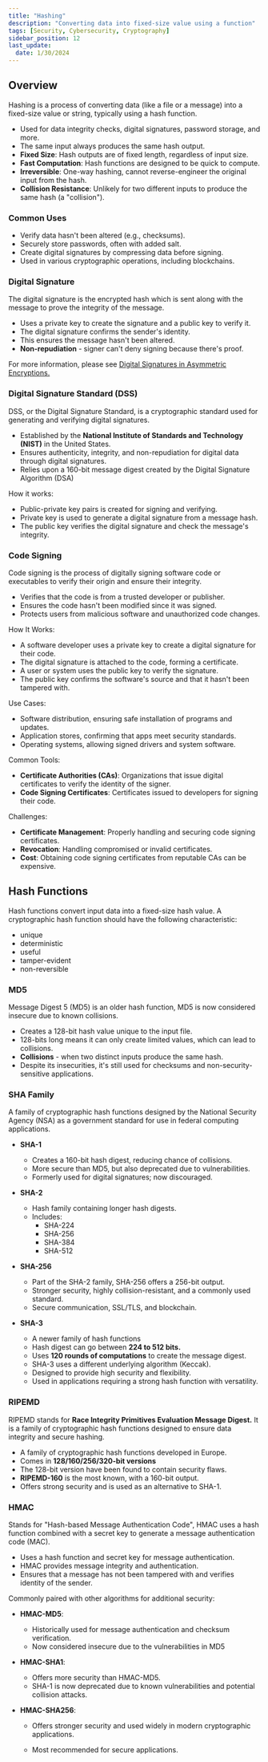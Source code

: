 ```yaml
---
title: "Hashing"
description: "Converting data into fixed-size value using a function"
tags: [Security, Cybersecurity, Cryptography]
sidebar_position: 12
last_update:
  date: 1/30/2024
---
```




## Overview

Hashing is a process of converting data (like a file or a message) into a fixed-size value or string, typically using a hash function.

- Used for data integrity checks, digital signatures, password storage, and more.
- The same input always produces the same hash output.
- **Fixed Size**: Hash outputs are of fixed length, regardless of input size.
- **Fast Computation**: Hash functions are designed to be quick to compute.
- **Irreversible**: One-way hashing, cannot   reverse-engineer the original input from the hash.
- **Collision Resistance**: Unlikely for two different inputs to produce the same hash (a "collision").
  
### Common Uses     

- Verify data hasn't been altered (e.g., checksums).
- Securely store passwords, often with added salt.
- Create digital signatures by compressing data before signing.
- Used in various cryptographic operations, including blockchains.


### Digital Signature

The digital signature is the encrypted hash which is sent along with the message to prove the integrity of the message.

- Uses a private key to create the signature and a public key to verify it.
- The digital signature confirms the sender's identity.
- This ensures the message hasn't been altered.
- **Non-repudiation** - signer can't deny signing because there's proof.

For more information, please see [Digital Signatures in Asymmetric Encryptions.](../004-Cryptography/010-Asymmetric-Encryption.md)



### Digital Signature Standard (DSS)

DSS, or the Digital Signature Standard, is a cryptographic standard used for generating and verifying digital signatures. 

- Established by the **National Institute of Standards and Technology (NIST)** in the United States.
- Ensures authenticity, integrity, and non-repudiation for digital data through digital signatures.
- Relies upon a 160-bit message digest created by the Digital Signature Algorithm (DSA)

How it works:

- Public-private key pairs is created for signing and verifying.
- Private key is used to generate a digital signature from a message hash.
- The public key verifies the digital signature and check the message's integrity.


### Code Signing

Code signing is the process of digitally signing software code or executables to verify their origin and ensure their integrity.

- Verifies that the code is from a trusted developer or publisher.
- Ensures the code hasn't been modified since it was signed.
- Protects users from malicious software and unauthorized code changes.

How It Works:

- A software developer uses a private key to create a digital signature for their code.
- The digital signature is attached to the code, forming a certificate.
- A user or system uses the public key to verify the signature.
- The public key confirms the software's source and that it hasn't been tampered with.

Use Cases:

- Software distribution, ensuring safe installation of programs and updates.
- Application stores, confirming that apps meet security standards.
- Operating systems, allowing signed drivers and system software.

Common Tools:

- **Certificate Authorities (CAs)**: Organizations that issue digital certificates to verify the identity of the signer.
- **Code Signing Certificates**: Certificates issued to developers for signing their code.

Challenges:

- **Certificate Management**: Properly handling and securing code signing certificates.
- **Revocation**: Handling compromised or invalid certificates.
- **Cost**: Obtaining code signing certificates from reputable CAs can be expensive.



## Hash Functions 

Hash functions convert input data into a fixed-size hash value. A cryptographic hash function should have the following characteristic: 

- unique 
- deterministic
- useful 
- tamper-evident 
- non-reversible


### MD5

Message Digest 5 (MD5) is an older hash function, MD5 is now considered insecure due to known collisions.

- Creates a 128-bit hash value unique to the input file.
- 128-bits long means it can only create limited values, which can lead to collisions.
- **Collisions** - when two distinct inputs produce the same hash.
- Despite its insecurities, it's still used for checksums and non-security-sensitive applications.


### SHA Family  

A family of cryptographic hash functions designed by the National Security Agency (NSA) as a government standard for use in federal computing applications.

- **SHA-1** 
    
    - Creates a 160-bit hash digest, reducing chance of collisions.
    - More secure than MD5, but also deprecated due to vulnerabilities.
    - Formerly used for digital signatures; now discouraged.

- **SHA-2** 

    - Hash family containing longer hash digests.
    - Includes:
        - SHA-224
        - SHA-256
        - SHA-384
        - SHA-512

- **SHA-256** 

   - Part of the SHA-2 family, SHA-256 offers a 256-bit output.
   - Stronger security, highly collision-resistant, and a commonly used standard.
   - Secure communication, SSL/TLS, and blockchain.

- **SHA-3** 

   - A newer family of hash functions
   - Hash digest can go between **224 to 512 bits.**
   - Uses **120 rounds of computations** to create the message digest.
   - SHA-3 uses a different underlying algorithm (Keccak).
   - Designed to provide high security and flexibility.
   - Used in applications requiring a strong hash function with versatility.


### RIPEMD

RIPEMD stands for **Race Integrity Primitives Evaluation Message Digest.** It is a family of cryptographic hash functions designed to ensure data integrity and secure hashing.

- A family of cryptographic hash functions developed in Europe.
- Comes in **128/160/256/320-bit versions**
- The 128-bit version have been found to contain security flaws.
- **RIPEMD-160** is the most known, with a 160-bit output.
- Offers strong security and is used as an alternative to SHA-1.

### HMAC

Stands for "Hash-based Message Authentication Code", HMAC uses a hash function combined with a secret key to generate a message authentication code (MAC).

- Uses a hash function and secret key for message authentication.
- HMAC provides message integrity and authentication.
- Ensures that a message has not been tampered with and verifies identity of the sender.

Commonly paired with other algorithms for additional security:

 - **HMAC-MD5**: 

    - Historically used for message authentication and checksum verification.
    - Now considered insecure due to the vulnerabilities in MD5

- **HMAC-SHA1**: 

    - Offers more security than HMAC-MD5.
    - SHA-1 is now deprecated due to known vulnerabilities and potential collision attacks.

- **HMAC-SHA256**: 

    - Offers stronger security and used widely in modern cryptographic applications.
  
    - Most recommended for secure applications.







